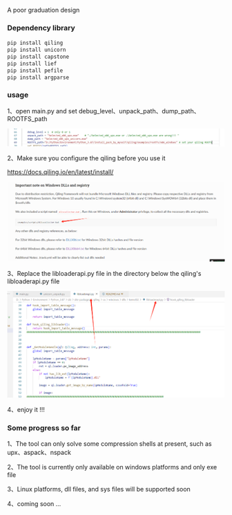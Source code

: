 A poor graduation design 

### Dependency library

```
pip install qiling
pip install unicorn
pip install capstone
pip install lief
pip install pefile
pip install argparse
```

### usage

1、open main.py and set debug_level、unpack_path、dump_path、ROOTFS_path

![image-20240422182014916](image/image-20240422182014916.png)

2、Make sure you configure the qiling before you use it

https://docs.qiling.io/en/latest/install/

![image-20240422182213397](image/image-20240422182213397.png)

3、Replace the libloaderapi.py file in the directory below the qiling's libloaderapi.py file

![image-20240423092955464](image/image-20240423092955464.png)

4、enjoy it !!!

### Some progress so far

1、The tool can only solve some compression shells at present, such as upx、aspack、nspack

2、The tool is currently only available on windows platforms and only exe file

3、Linux platforms, dll files, and sys files will be supported soon

4、coming soon ...

